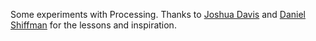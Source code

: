 Some experiments with Processing. Thanks to [Joshua Davis](http://www.joshuadavis.com/) and [Daniel Shiffman](http://shiffman.net/) for the lessons and inspiration.
